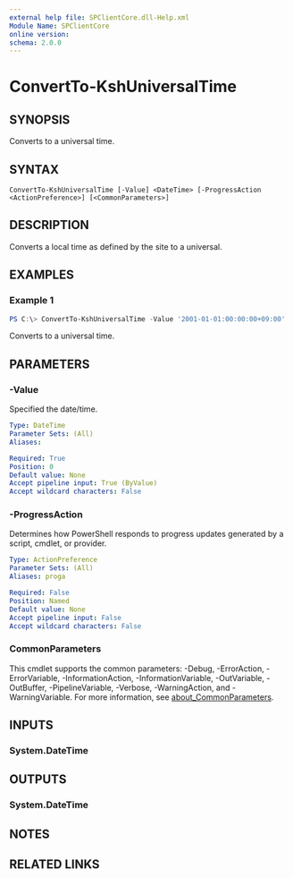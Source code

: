 ```yaml
---
external help file: SPClientCore.dll-Help.xml
Module Name: SPClientCore
online version:
schema: 2.0.0
---
```


# ConvertTo-KshUniversalTime

## SYNOPSIS
Converts to a universal time.

## SYNTAX

```
ConvertTo-KshUniversalTime [-Value] <DateTime> [-ProgressAction <ActionPreference>] [<CommonParameters>]
```

## DESCRIPTION
Converts a local time as defined by the site to a universal.

## EXAMPLES

### Example 1
```powershell
PS C:\> ConvertTo-KshUniversalTime -Value '2001-01-01:00:00:00+09:00'
```

Converts to a universal time.

## PARAMETERS

### -Value
Specified the date/time.

```yaml
Type: DateTime
Parameter Sets: (All)
Aliases:

Required: True
Position: 0
Default value: None
Accept pipeline input: True (ByValue)
Accept wildcard characters: False
```

### -ProgressAction
Determines how PowerShell responds to progress updates generated by a script, cmdlet, or provider.

```yaml
Type: ActionPreference
Parameter Sets: (All)
Aliases: proga

Required: False
Position: Named
Default value: None
Accept pipeline input: False
Accept wildcard characters: False
```

### CommonParameters
This cmdlet supports the common parameters: -Debug, -ErrorAction, -ErrorVariable, -InformationAction, -InformationVariable, -OutVariable, -OutBuffer, -PipelineVariable, -Verbose, -WarningAction, and -WarningVariable. For more information, see [about_CommonParameters](http://go.microsoft.com/fwlink/?LinkID=113216).

## INPUTS

### System.DateTime

## OUTPUTS

### System.DateTime

## NOTES

## RELATED LINKS

